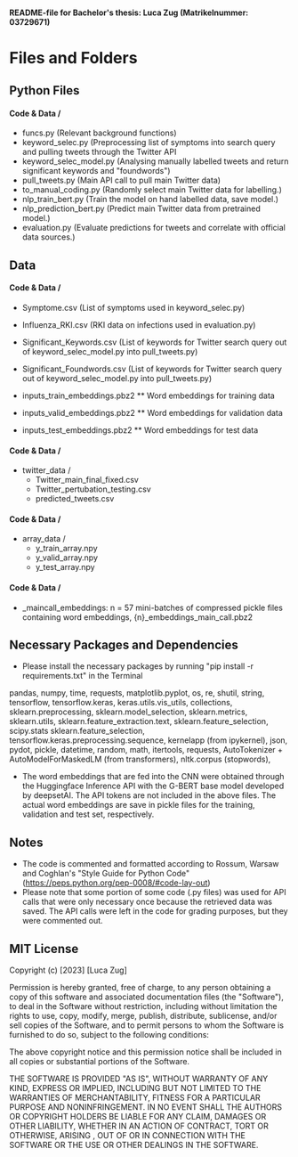 #### README-file for Bachelor's thesis: Luca Zug (Matrikelnummer: 03729671)

# Files and Folders

## Python Files

#### Code & Data /
  - funcs.py (Relevant background functions)
  - keyword_selec.py (Preprocessing list of symptoms into search query and pulling tweets through the Twitter API
  - keyword_selec_model.py (Analysing manually labelled tweets and return significant keywords and "foundwords")
  - pull_tweets.py (Main API call to pull main Twitter data)
  - to_manual_coding.py (Randomly select main Twitter data for labelling.)
  - nlp_train_bert.py (Train the model on hand labelled data, save model.)
  - nlp_prediction_bert.py (Predict main Twitter data from pretrained model.)
  - evaluation.py (Evaluate predictions for tweets and correlate with official data sources.)

## Data

#### Code & Data /
  - Symptome.csv (List of symptoms used in keyword_selec.py)
  - Influenza_RKI.csv (RKI data on infections used in evaluation.py)
  - Significant_Keywords.csv (List of keywords for Twitter search query out of keyword_selec_model.py into pull_tweets.py)
  - Significant_Foundwords.csv (List of keywords for Twitter search query out of keyword_selec_model.py into pull_tweets.py)

  - inputs_train_embeddings.pbz2    ** Word embeddings for training data
  - inputs_valid_embeddings.pbz2    ** Word embeddings for validation data
  - inputs_test_embeddings.pbz2     ** Word embeddings for test data

#### Code & Data /
  - twitter_data /
      - Twitter_main_final_fixed.csv
      - Twitter_pertubation_testing.csv
      - predicted_tweets.csv

#### Code & Data /
  - array_data /
    - y_train_array.npy
    - y_valid_array.npy
    - y_test_array.npy

#### Code & Data /
  - _maincall_embeddings: n = 57 mini-batches of compressed pickle files containing word embeddings, {n}_embeddings_main_call.pbz2

## Necessary Packages and Dependencies

* Please install the necessary packages by running
  "pip install -r requirements.txt" in the Terminal

pandas, numpy, time, requests, matplotlib.pyplot, os, re, shutil, string,
tensorflow, tensorflow.keras, keras.utils.vis_utils, collections,
sklearn.preprocessing, sklearn.model_selection, sklearn.metrics, sklearn.utils,
sklearn.feature_extraction.text, sklearn.feature_selection, scipy.stats
sklearn.feature_selection, tensorflow.keras.preprocessing.sequence,
kernelapp (from ipykernel), json, pydot, pickle, datetime, random, math, itertools,
requests, AutoTokenizer + AutoModelForMaskedLM (from transformers), nltk.corpus
(stopwords),

* The word embeddings that are fed into the CNN were obtained through the
  Huggingface Inference API with the G-BERT base model developed by deepsetAI.
  The API tokens are not included in the above files. The actual word embeddings
  are save in pickle files for the training, validation and test set, respectively.

## Notes

- The code is commented and formatted according to Rossum, Warsaw and Coghlan's "Style Guide for Python Code" (https://peps.python.org/pep-0008/#code-lay-out)
- Please note that some portion of some code (.py files) was used for API calls
  that were only necessary once because the retrieved data was saved. The API
  calls were left in the code for grading purposes, but they were commented out.

## MIT License

Copyright (c) [2023] [Luca Zug]

Permission is hereby granted, free of charge, to any person obtaining a copy
of this software and associated documentation files (the "Software"), to deal
in the Software without restriction, including without limitation the rights
to use, copy, modify, merge, publish, distribute, sublicense, and/or sell
copies of the Software, and to permit persons to whom the Software is
furnished to do so, subject to the following conditions:

The above copyright notice and this permission notice shall be included in all
copies or substantial portions of the Software.

THE SOFTWARE IS PROVIDED "AS IS", WITHOUT WARRANTY OF ANY KIND, EXPRESS OR
IMPLIED, INCLUDING BUT NOT LIMITED TO THE WARRANTIES OF MERCHANTABILITY,
FITNESS FOR A PARTICULAR PURPOSE AND NONINFRINGEMENT. IN NO EVENT SHALL THE
AUTHORS OR COPYRIGHT HOLDERS BE LIABLE FOR ANY CLAIM, DAMAGES OR OTHER
LIABILITY, WHETHER IN AN ACTION OF CONTRACT, TORT OR OTHERWISE, ARISING ,
OUT OF OR IN CONNECTION WITH THE SOFTWARE OR THE USE OR OTHER DEALINGS IN THE
SOFTWARE.